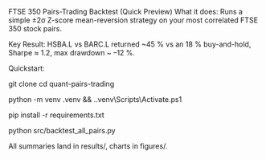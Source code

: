 FTSE 350 Pairs-Trading Backtest (Quick Preview)
What it does:
Runs a simple ±2σ Z-score mean-reversion strategy on your most correlated FTSE 350 stock pairs.

Key Result:
HSBA.L vs BARC.L returned ~45 % vs an 18 % buy-and-hold, Sharpe ≈ 1.2, max drawdown ~ –12 %.

Quickstart:

git clone cd quant-pairs-trading

python -m venv .venv && .\.venv\Scripts\Activate.ps1

pip install -r requirements.txt

python src/backtest_all_pairs.py

All summaries land in results/, charts in figures/.
